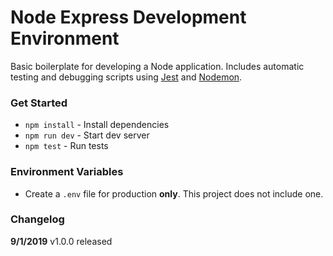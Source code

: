 # Node Express Development Environment

Basic boilerplate for developing a Node application. Includes automatic testing and debugging scripts using [Jest](https://jestjs.io/docs/en/getting-started) and [Nodemon](https://nodemon.io/).

### Get Started
- `npm install` - Install dependencies
- `npm run dev` - Start dev server
- `npm test` - Run tests

### Environment Variables
- Create a `.env` file for production **only**. This project does not include one.

### Changelog
 **9/1/2019** v1.0.0 released
